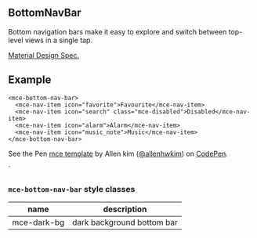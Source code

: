 <a name="BottomNavBar"></a>

## BottomNavBar
Bottom navigation bars make it easy to explore and switch between top-level views in a single tap.

[Material Design Spec.](https://material.io/guidelines/components/bottom-navigation.html#bottom-navigation-specs)

## Example
```
<mce-bottom-nav-bar>
  <mce-nav-item icon="favorite">Favourite</mce-nav-item>
  <mce-nav-item icon="search" class="mce-disabled">Disabled</mce-nav-item>
  <mce-nav-item icon="alarm">Alarm</mce-nav-item>
  <mce-nav-item icon="music_note">Music</mce-nav-item>
</mce-bottom-nav-bar>
```   

<p datmce-height="300" datmce-theme-id="32189" datmce-slug-hash="aEVowx" datmce-default-tab="html,result" datmce-user="allenhwkim" datmce-embed-version="2" datmce-pen-title="mce template" class="codepen">See the Pen <a href="https://codepen.io/allenhwkim/pen/PEJKKo/">mce template</a> by Allen kim (<a href="https://codepen.io/allenhwkim">@allenhwkim</a>) on <a href="https://codepen.io">CodePen</a>.</p>
<script async src="https://production-assets.codepen.io/assets/embed/ei.js"></script>`

### `mce-bottom-nav-bar` style classes
 |name|description|
 |---|---|
 |mce-dark-bg| dark background bottom bar

